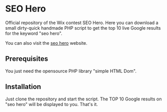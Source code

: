 # SEO Hero
Official repository of the Wix contest SEO Hero. 
Here you can download a small dirty-quick handmade PHP script to get the top 10 live Google results for the keyword "seo hero".

You can also visit the [seo hero](http://www.seo-zero.com) website.

## Prerequisites

You just need the opensource PHP library "simple HTML Dom".

## Installation

Just clone the repository and start the script. The TOP 10 Google results on "seo hero" will be displayed to you. That's it.